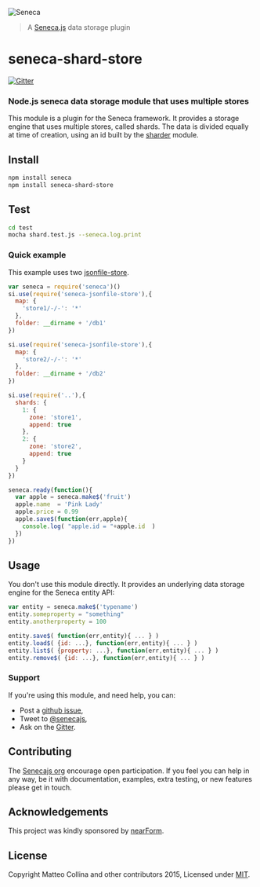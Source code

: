 ![Seneca](http://senecajs.org/files/assets/seneca-logo.png)
> A [Seneca.js][] data storage plugin

# seneca-shard-store

[![Gitter][gitter-badge]][gitter-url]

### Node.js seneca data storage module that uses multiple stores

This module is a plugin for the Seneca framework. It provides a
storage engine that uses multiple stores, called shards.
The data is divided equally at time of creation, using an id
built by the [sharder](http://npm.im/sharder) module.

## Install

```sh
npm install seneca
npm install seneca-shard-store
```
## Test

```bash
cd test
mocha shard.test.js --seneca.log.print
```
### Quick example

This example uses two
[jsonfile-store](https://github.com/rjrodger/seneca-jsonfile-store).

```JavaScript
var seneca = require('seneca')()
si.use(require('seneca-jsonfile-store'),{
  map: {
    'store1/-/-': '*'
  },
  folder: __dirname + '/db1'
})

si.use(require('seneca-jsonfile-store'),{
  map: {
    'store2/-/-': '*'
  },
  folder: __dirname + '/db2'
})

si.use(require('..'),{
  shards: {
    1: {
      zone: 'store1',
      append: true
    },
    2: {
      zone: 'store2',
      append: true
    }
  }
})

seneca.ready(function(){
  var apple = seneca.make$('fruit')
  apple.name  = 'Pink Lady'
  apple.price = 0.99
  apple.save$(function(err,apple){
    console.log( "apple.id = "+apple.id  )
  })
})
```

## Usage

You don't use this module directly. It provides an underlying data storage engine for the Seneca entity API:

```JavaScript
var entity = seneca.make$('typename')
entity.someproperty = "something"
entity.anotherproperty = 100

entity.save$( function(err,entity){ ... } )
entity.load$( {id: ...}, function(err,entity){ ... } )
entity.list$( {property: ...}, function(err,entity){ ... } )
entity.remove$( {id: ...}, function(err,entity){ ... } )
```


### Support

If you're using this module, and need help, you can:

- Post a [github issue][],
- Tweet to [@senecajs][],
- Ask on the [Gitter][gitter-url].




## Contributing
The [Senecajs org][] encourage open participation. If you feel you can help in any way, be it with
documentation, examples, extra testing, or new features please get in touch.

## Acknowledgements

This project was kindly sponsored by [nearForm](http://nearform.com).

## License
Copyright Matteo Collina and other contributors 2015, Licensed under [MIT][].


[travis-badge]: https://travis-ci.org/senecajs/seneca-shard-store.svg
[travis-url]: https://travis-ci.org/senecajs/seneca-shard-store
[gitter-badge]: https://badges.gitter.im/Join%20Chat.svg
[gitter-url]: https://gitter.im/senecajs/seneca

[MIT]: ./LICENSE
[Senecajs org]: https://github.com/senecajs/
[senecajs.org]: http://senecajs.org/
[Seneca.js]: https://www.npmjs.com/package/seneca
[github issue]: https://github.com/senecajs/seneca-shard-store/issues
[@senecajs]: http://twitter.com/senecajs  
